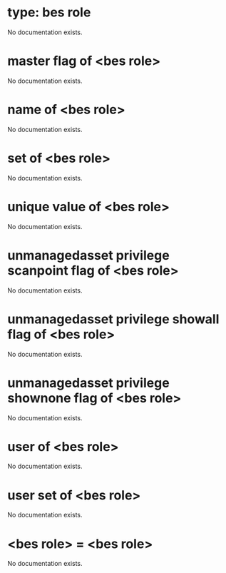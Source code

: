 # type: bes role

No documentation exists.

# master flag of &lt;bes role&gt;

No documentation exists.

# name of &lt;bes role&gt;

No documentation exists.

# set of &lt;bes role&gt;

No documentation exists.

# unique value of &lt;bes role&gt;

No documentation exists.

# unmanagedasset privilege scanpoint flag of &lt;bes role&gt;

No documentation exists.

# unmanagedasset privilege showall flag of &lt;bes role&gt;

No documentation exists.

# unmanagedasset privilege shownone flag of &lt;bes role&gt;

No documentation exists.

# user of &lt;bes role&gt;

No documentation exists.

# user set of &lt;bes role&gt;

No documentation exists.

# &lt;bes role&gt; = &lt;bes role&gt;

No documentation exists.
